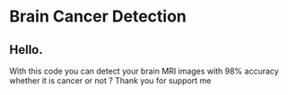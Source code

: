 # Brain Cancer Detection


## Hello.
With this code you can detect your brain MRI images with 98% accuracy whether it is cancer or not ?
Thank you for support me
